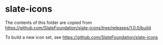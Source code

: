 # slate-icons
The contents of this folder are copied from https://github.com/SlateFoundation/slate-icons/tree/releases/1.0.0/build

To build a new icon set, see https://github.com/SlateFoundation/slate-icons